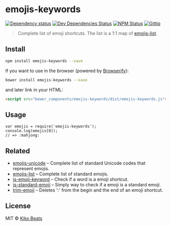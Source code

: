 # emojis-keywords

[![Dependency status](http://img.shields.io/david/Kikobeats/emojis-keywords.svg?style=flat-square)](https://david-dm.org/Kikobeats/emojis-keywords)
[![Dev Dependencies Status](http://img.shields.io/david/dev/Kikobeats/emojis-keywords.svg?style=flat-square)](https://david-dm.org/Kikobeats/emojis-keywords#info=devDependencies)
[![NPM Status](http://img.shields.io/npm/dm/emojis-keywords.svg?style=flat-square)](https://www.npmjs.org/package/emojis-keywords)
[![Gittip](http://img.shields.io/gittip/Kikobeats.svg?style=flat-square)](https://www.gittip.com/Kikobeats/)

> Complete list of emoji shortcuts. The list is a 1:1 map of [emojis-list](https://github.com/Kikobeats/emojis-list).

## Install

```bash
npm install emojis-keywords --save
```

If you want to use in the browser (powered by [Browserify](http://browserify.org/)):

```bash
bower install emojis-keywords --save
```

and later link in your HTML:

```html
<script src="bower_components/emojis-keywords/dist/emojis-keywords.js"></script>
```

## Usage

```
var emojis = require('emojis-keywords');
console.log(emojis[0]);
// => :mahjong:
```

## Related

* [emojis-unicode](https://github.com/Kikobeats/emojis-unicode) – Complete list of standard Unicode codes that represent emojis.
* [emojis-list](https://github.com/Kikobeats/emojis-list) – Complete list of standard emojis.
* [is-emoji-keyword](https://github.com/Kikobeats/is-emoji-keyword) – Check if a word is a emoji shortcut.
* [is-standard-emoji](https://github.com/kikobeats/is-standard-emoji) – Simply way to check if a emoji is a standard emoji.
* [trim-emoji](https://github.com/Kikobeats/trim-emoji) – Deletes ':' from the begin and the end of an emoji shortcut.

## License

MIT © [Kiko Beats](http://www.kikobeats.com)
